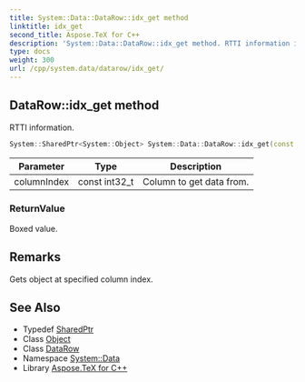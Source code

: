 ```yaml
---
title: System::Data::DataRow::idx_get method
linktitle: idx_get
second_title: Aspose.TeX for C++
description: 'System::Data::DataRow::idx_get method. RTTI information in C++.'
type: docs
weight: 300
url: /cpp/system.data/datarow/idx_get/
---
```

## DataRow::idx_get method


RTTI information.

```cpp
System::SharedPtr<System::Object> System::Data::DataRow::idx_get(const int32_t columnIndex)
```


| Parameter | Type | Description |
| --- | --- | --- |
| columnIndex | const int32_t | Column to get data from. |

### ReturnValue

Boxed value.
## Remarks


Gets object at specified column index. 
## See Also

* Typedef [SharedPtr](../../../system/sharedptr/)
* Class [Object](../../../system/object/)
* Class [DataRow](../)
* Namespace [System::Data](../../)
* Library [Aspose.TeX for C++](../../../)
